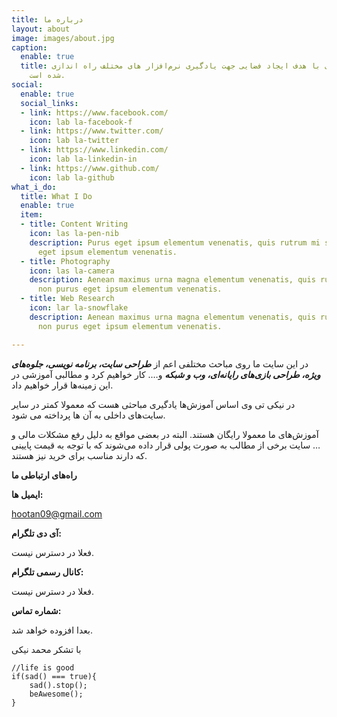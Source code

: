 ```yaml
---
title: درباره ما
layout: about
image: images/about.jpg
caption:
  enable: true
  title: سایت نیکی تی وی با هدف ایجاد فضایی جهت یادگیری نرم‌افزار های مختلف راه اندازی
    شده است.
social:
  enable: true
  social_links:
  - link: https://www.facebook.com/
    icon: lab la-facebook-f
  - link: https://www.twitter.com/
    icon: lab la-twitter
  - link: https://www.linkedin.com/
    icon: lab la-linkedin-in
  - link: https://www.github.com/
    icon: lab la-github
what_i_do:
  title: What I Do
  enable: true
  item:
  - title: Content Writing
    icon: las la-pen-nib
    description: Purus eget ipsum elementum venenatis, quis rutrum mi semper nonpurus
      eget ipsum elementum venenatis.
  - title: Photography
    icon: las la-camera
    description: Aenean maximus urna magna elementum venenatis, quis rutrum mi semper
      non purus eget ipsum elementum venenatis.
  - title: Web Research
    icon: lar la-snowflake
    description: Aenean maximus urna magna elementum venenatis, quis rutrum mi semper
      non purus eget ipsum elementum venenatis.

---
```


در این سایت ما روی مباحث مختلفی اعم از **_طراحی سایت، برنامه نویسی، جلوه‌های ویژه، طراحی بازی‌های رایانه‌ای، وب و شبکه_** و…. کار خواهیم کرد و مطالبی آموزشی در این زمینه‌ها قرار خواهیم داد.

در نیکی تی وی اساس آموزش‌ها یادگیری مباحثی هست که معمولا کمتر در سایر سایت‌های داخلی به آن ها پرداخته می شود.

آموزش‌های ما معمولا رایگان هستند. البته در بعضی مواقع به دلیل رفع مشکلات مالی و … سایت برخی از مطالب به صورت پولی قرار داده می‌شوند که با توجه به قیمت پایینی که دارند مناسب برای خرید نیز هستند.

**راه‌های ارتباطی ما**

**ایمیل ها:**

hootan09@gmail.com

**آی دی تلگرام:**

فعلا در دسترس نیست.

**کانال رسمی تلگرام:**

فعلا در دسترس نیست.

**شماره تماس:**

بعدا افزوده خواهد شد.

با تشکر محمد نیکی

    //life is good
    if(sad() === true){
    	sad().stop();
    	beAwesome();
    }